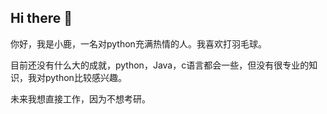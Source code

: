 ## Hi there 👋

你好，我是小鹿，一名对python充满热情的人。我喜欢打羽毛球。

目前还没有什么大的成就，python，Java，c语言都会一些，但没有很专业的知识，我对python比较感兴趣。

未来我想直接工作，因为不想考研。

